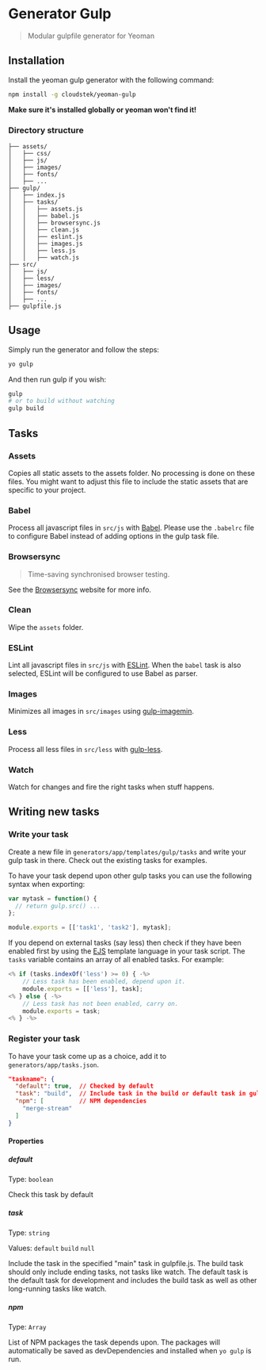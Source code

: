 # Generator Gulp

> Modular gulpfile generator for Yeoman

## Installation

Install the yeoman gulp generator with the following command:

```bash
npm install -g cloudstek/yeoman-gulp
```

**Make sure it's installed globally or yeoman won't find it!**

### Directory structure

```
├── assets/
│   ├── css/
│   ├── js/
│   ├── images/
│   ├── fonts/
│   ├── ...
├── gulp/
│   ├── index.js
│   ├── tasks/
│   │   ├── assets.js
│   │   ├── babel.js
│   │   ├── browsersync.js
│   │   ├── clean.js
│   │   ├── eslint.js
│   │   ├── images.js
│   │   ├── less.js
│   │   ├── watch.js
├── src/
│   ├── js/
│   ├── less/
│   ├── images/
│   ├── fonts/
│   ├── ...
├── gulpfile.js
```

## Usage

Simply run the generator and follow the steps:

```bash
yo gulp 
```

And then run gulp if you wish:

```bash
gulp
# or to build without watching
gulp build
```

## Tasks

### Assets

Copies all static assets to the assets folder. No processing is done on these files. You might want to adjust this file to include the static assets that are specific to your project.

### Babel

Process all javascript files in `src/js` with [Babel](https://babeljs.io). Please use the `.babelrc` file to configure Babel instead of adding options in the gulp task file.

### Browsersync

> Time-saving synchronised browser testing.

See the [Browsersync](https://browsersync.io) website for more info.

### Clean

Wipe the `assets` folder.

### ESLint

Lint all javascript files in `src/js` with [ESLint](http://eslint.org). When the `babel` task is also selected, ESLint will be configured to use Babel as parser.

### Images

Minimizes all images in `src/images` using [gulp-imagemin](https://www.npmjs.com/package/gulp-imagemin).

### Less

Process all less files in `src/less` with [gulp-less](https://www.npmjs.com/package/gulp-less).

### Watch

Watch for changes and fire the right tasks when stuff happens.

## Writing new tasks

### Write your task

Create a new file in `generators/app/templates/gulp/tasks` and write your gulp task in there. Check out the existing tasks for examples.

To have your task depend upon other gulp tasks you can use the following syntax when exporting:

```javascript
var mytask = function() {
  // return gulp.src() ...
};

module.exports = [['task1', 'task2'], mytask];
```

If you depend on external tasks (say less) then check if they have been enabled first by using the [EJS](http://ejs.co) template language in your task script. The `tasks` variable contains an array of all enabled tasks. For example:

```javascript
<% if (tasks.indexOf('less') >= 0) { -%>
	// Less task has been enabled, depend upon it.
	module.exports = [['less'], task];
<% } else { -%>
    // Less task has not been enabled, carry on.
	module.exports = task;
<% } -%>
```

### Register your task

To have your task come up as a choice, add it to `generators/app/tasks.json`.

```json
"taskname": {
  "default": true,  // Checked by default
  "task": "build",  // Include task in the build or default task in gulpfile.js
  "npm": [          // NPM dependencies
    "merge-stream"
  ]
}
```

#### Properties

##### default

Type: `boolean`

Check this task by default

##### task

Type: `string`

Values:  `default` `build` `null`

Include the task in the specified "main" task in gulpfile.js. The build task should only include ending tasks, not tasks like watch. The default task is the default task for development and includes the build task as well as other long-running tasks like watch.

##### npm

Type: `Array`

List of NPM packages the task depends upon. The packages will automatically be saved as devDependencies and installed when `yo gulp` is run.